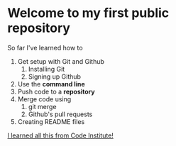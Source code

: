 # Welcome to my first public repository

So far I've learned how to
1. Get setup with Git and Github
    1. Installing Git
    1. Signing up Github
1. Use the **command line**
1. Push code to a **repository**
1. Merge code using
    1. git merge
    1. Github's pull requests
1. Creating README files

[I learned all this from Code Institute!](http://codeinstitute.net)

